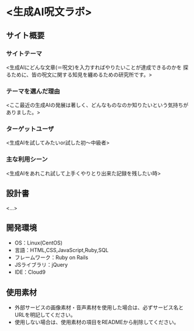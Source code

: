 # <生成AI呪文ラボ>

## サイト概要

### サイトテーマ

<生成AIにどんな文章(＝呪文)を入力すればやりたいことが達成できるのかを
 探るために、皆の呪文に関する知見を纏めるための研究所です。>

### テーマを選んだ理由

<ここ最近の生成AIの発展は著しく、どんなものなのか知りたいという気持ちがありました。>

### ターゲットユーザ

<生成AIを試してみたいor試した初～中級者>

### 主な利用シーン

<生成AIをあれこれ試して上手くやりとり出来た記録を残したい時>

## 設計書

<...>

## 開発環境

- OS：Linux(CentOS)
- 言語：HTML,CSS,JavaScript,Ruby,SQL
- フレームワーク：Ruby on Rails
- JSライブラリ：jQuery
- IDE：Cloud9

## 使用素材

- 外部サービスの画像素材・音声素材を使用した場合は、必ずサービス名とURLを明記してください。
- 使用しない場合は、使用素材の項目をREADMEから削除してください。